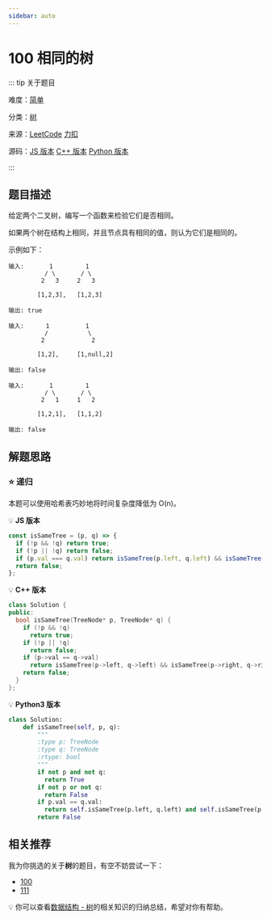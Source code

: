 ```yaml
---
sidebar: auto
---
```


# 100 相同的树

::: tip 关于题目

难度：[简单](/solution/easy/)

分类：[树](/art/tree.html)

来源：[LeetCode](https://leetcode.com/problems/two-sum/)   [力扣](https://leetcode-cn.com/problems/two-sum/)

源码：[JS 版本](https://github.com/swpuLeo/leetcode/blob/master/src/easy/TwoSum.js)    [C++ 版本](https://github.com/swpuLeo/leetcode/blob/master/src/easy/TwoSum.cpp)    [Python 版本](https://github.com/swpuLeo/leetcode/blob/master/src/easy/TwoSum.py)

:::



## 题目描述

给定两个二叉树，编写一个函数来检验它们是否相同。

如果两个树在结构上相同，并且节点具有相同的值，则认为它们是相同的。

示例如下：


    输入:       1         1
              / \       / \
             2   3     2   3
    
            [1,2,3],   [1,2,3]
    
    输出: true

```
输入:      1          1
          /           \
         2             2

        [1,2],     [1,null,2]

输出: false
```

```
输入:       1         1
          / \       / \
         2   1     1   2

        [1,2,1],   [1,1,2]

输出: false
```





## 解题思路

### ⭐️ 递归

本题可以使用哈希表巧妙地将时间复杂度降低为 O(n)。

:bulb: **JS 版本**

```js
const isSameTree = (p, q) => {
  if (!p && !q) return true;
  if (!p || !q) return false;
  if (p.val === q.val) return isSameTree(p.left, q.left) && isSameTree(p.right, q.right);
  return false;
};
```

💡 **C++ 版本**

```cpp
class Solution {
public:
  bool isSameTree(TreeNode* p, TreeNode* q) {
    if (!p && !q)
      return true;
    if (!p || !q)
      return false;
    if (p->val == q->val)
      return isSameTree(p->left, q->left) && isSameTree(p->right, q->right);
    return false;
  }
};
```

:bulb: **Python3 版本**

```python
class Solution:
    def isSameTree(self, p, q):
        """
        :type p: TreeNode
        :type q: TreeNode
        :rtype: bool
        """
        if not p and not q:
          return True
        if not p or not q:
          return False
        if p.val == q.val:
          return self.isSameTree(p.left, q.left) and self.isSameTree(p.right, q.right)
        return False
```



## 相关推荐

我为你挑选的关于**树**的题目，有空不妨尝试一下：

- [100]()
- [111]()

:bulb: 你可以查看[数据结构 - 树](/art/tree.html)的相关知识的归纳总结，希望对你有帮助。